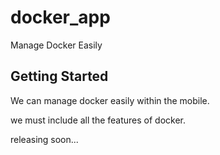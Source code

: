 # docker_app

Manage Docker Easily

## Getting Started

We can manage docker easily within the mobile.

we must include all the features of docker.

releasing soon...
